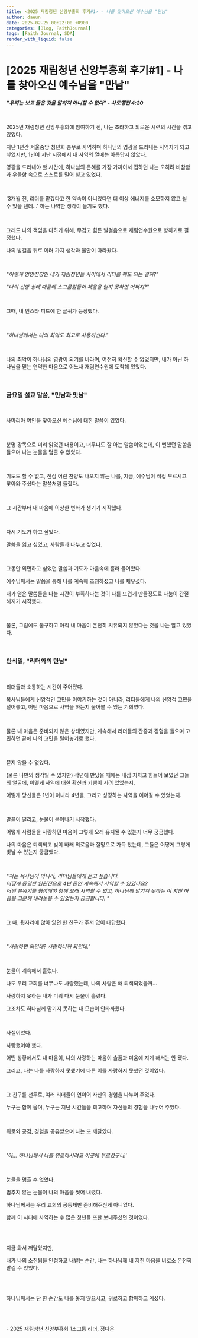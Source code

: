 ```yaml
---
title: <2025 재림청년 신앙부흥회 후기#1> - 나를 찾아오신 예수님을 "만남"
author: daeun
date: 2025-02-25 00:22:00 +0900
categories: [Blog, FaithJournal]
tags: [Faith Journal, SDA]
render_with_liquid: false
---
```


# [2025 재림청년 신앙부흥회 후기#1] - 나를 찾아오신 예수님을 "만남"

__*"우리는 보고 들은 것을 말하지 아니할 수 없다" - 사도행전 4:20*__

</br>

2025년 재림청년 신앙부흥회에 참여하기 전, 나는 초라하고 외로운 시련의 시간을 겪고 있었다. 

지난 1년간 서울중앙 청년회 총무로 사역하며 하나님의 영광을 드러내는 사역자가 되고 싶었지만, 1년이 지난 시점에서 내 사역의 열매는 아름답지 않았다.

영광을 드러내야 할 시간에, 하나님의 은혜를 가장 가까이서 접하던 나는 오히려 비참함과 우울함 속으로 스스로를 밀어 넣고 있었다.

</br>

'3개월 전, 리더를 맡겠다고 한 약속이 아니었다면 더 이상 에너지를 소모하지 않고 쉴 수 있을 텐데...' 하는 나약한 생각이 들기도 했다.

</br>

그래도 나의 책임을 다하기 위해, 무겁고 힘든 발걸음으로 재림연수원으로 향하기로 결정했다.

나의 발걸음 뒤로 여러 가지 생각과 불안이 따라왔다.

</br>

_"이렇게 엉망진창인 내가 재림청년들 사이에서 리더를 해도 되는 걸까?"_

_"나의 신앙 상태 때문에 소그룹원들이 채움을 얻지 못하면 어쩌지?"_

</br>

그때, 내 인스타 피드에 한 글귀가 등장했다.

</br>

*"하나님께서는 나의 최악도 최고로 사용하신다."*

</br>

나의 최악이 하나님의 영광이 되기를 바라며, 여전히 확신할 수 없었지만, 내가 아닌 하나님을 믿는 연약한 마음으로 어느새 재림연수원에 도착해 있었다.

</br>

### 금요일 설교 말씀, "만남과 맛남"

</br>

사마리아 여인을 찾아오신 예수님에 대한 말씀이 있었다.

</br>

분명 강목으로 미리 읽었던 내용이고, 너무나도 잘 아는 말씀이었는데, 이 뻔했던 말씀을 들으며 나는 눈물을 멈출 수 없었다.

</br>

기도도 할 수 없고, 진심 어린 찬양도 나오지 않는 나를, 지금, 예수님이 직접 부르시고 찾아와 주셨다는 말씀처럼 들렸다.

</br>

그 시간부터 내 마음에 이상한 변화가 생기기 시작했다.

</br>

다시 기도가 하고 싶었다. 

말씀을 읽고 싶었고, 사람들과 나누고 싶었다.

</br>

그동안 외면하고 싶었던 말씀과 기도가 마음속에 흘러 들어왔다. 

예수님께서는 말씀을 통해 나를 계속해 초청하셨고 나를 채우셨다. 

내가 얻은 말씀들을 나눌 시간이 부족하다는 것이 나를 뜨겁게 만들정도로 나눔이 간절해지기 시작했다.

</br>

물론, 그럼에도 불구하고 아직 내 마음이 온전히 치유되지 않았다는 것을 나는 알고 있었다. 

</br>


### 안식일, "리더와의 만남"

</br>

리더들과 소통하는 시간이 주어졌다. 

목사님들에게 신앙적인 고민을 이야기하는 것이 아니라, 리더들에게 나의 신앙적 고민을 털어놓고, 어떤 마음으로 사역을 하는지 물어볼 수 있는 기회였다.

</br>

물론 내 마음은 준비되지 않은 상태였지만, 계속해서 리더들의 간증과 경험을 들으며 고민하던 끝에 나의 고민을 털어놓기로 했다.

</br>

묻지 않을 수 없었다. 

(물론 나만의 생각일 수 있지만) 작년에 만났을 때에는 내심 지치고 힘들어 보였던 그들의 얼굴에, 어떻게 사역에 대한 확신과 기쁨이 서려 있었는지.

어떻게 당신들은 1년이 아니라 4년을, 그리고 성장하는 사역을 이어갈 수 있었는지.

</br>


말끝이 떨리고, 눈물이 묻어나기 시작했다.

어떻게 사람들을 사랑하던 마음이 그렇게 오래 유지될 수 있는지 너무 궁금했다.

나의 마음은 퇴색되고 빛이 바래 외로움과 절망으로 가득 찼는데, 그들은 어떻게 그렇게 빛날 수 있는지 궁금했다.

</br>

*"저는 목사님이 아니라, 리더님들에게 묻고 싶습니다. </br>어떻게 동일한 임원진으로 4년 동안 계속해서 사역할 수 있었나요? </br>어떤 분위기를 형성해야 함께 오래 사역할 수 있고, 하나님께 맡기지 못하는 이 지친 마음을 그분께 내려놓을 수 있었는지 궁금합니다. "*

</br>

그 때, 뒷자리에 앉아 있던 한 친구가 주저 없이 대답했다.

</br>

*"사랑하면 되던데? 사랑하니까 되던데."*

</br>

눈물이 계속해서 흘렀다.

나도 우리 교회를 너무나도 사랑했는데, 나의 사랑은 왜 퇴색되었을까...

사랑하지 못하는 내가 미워 다시 눈물이 흘렀다.

그조차도 하나님께 맡기지 못하는 내 모습이 안타까웠다. 

</br>

사실이었다.

사랑했어야 했다.

어떤 상황에서도 내 마음이, 나의 사랑하는 마음이 슬픔과 미움에 지게 해서는 안 됐다.

그리고, 나는 나를 사랑하지 못했기에 다른 이를 사랑하지 못했던 것이었다.

</br>

그 친구를 선두로, 여러 리더들이 연이어 자신의 경험을 나누어 주었다. 

누구는 함께 울며, 누구는 지난 시간들을 회고하며 자신들의 경험을 나누어 주었다. 

</br>

위로와 공감, 경험을 공유받으며 나는 또 깨달았다. 

</br>

*'아... 하나님께서 나를 위로하시려고 이곳에 부르셨구나.'*

</br>

눈물을 멈출 수 없었다.

멈추지 않는 눈물이 나의 마음을 씻어 내렸다. 

하나님께서는 우리 교회의 공동체만 준비해주신게 아니었다. 

함께 이 시대에 사역하는 수 많은 청년들 또한 보내주셨던 것이었다. 

</br>
</br>

지금 와서 깨달았지만,

내가 나의 소진됨을 인정하고 내뱉는 순간, 나는 하나님께 내 지친 마음을 비로소 온전히 맡길 수 있었다.

</br>
</br>

하나님께서는 단 한 순간도 나를 놓지 않으시고, 위로하고 함께하고 계셨다.

</br>
</br>

\- 2025 재림청년 신앙부흥회 1소그룹 리더, 정다은

